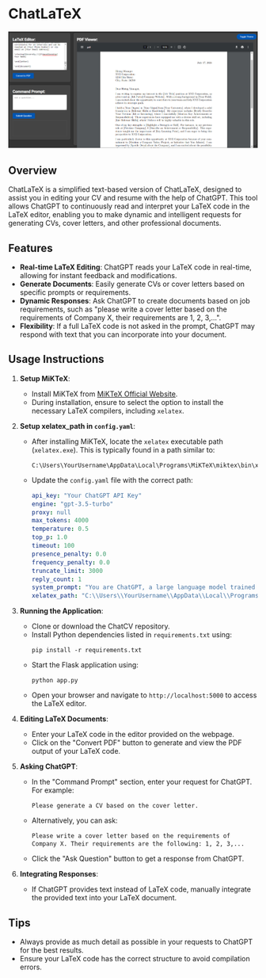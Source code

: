# ChatLaTeX

<div align="center">
  <img src="Screenshot.png" alt="Icon" width="800"/>
</div>

## Overview
ChatLaTeX is a simplified text-based version of ChatLaTeX, designed to assist you in editing your CV and resume with the help of ChatGPT. This tool allows ChatGPT to continuously read and interpret your LaTeX code in the LaTeX editor, enabling you to make dynamic and intelligent requests for generating CVs, cover letters, and other professional documents.

## Features
- **Real-time LaTeX Editing**: ChatGPT reads your LaTeX code in real-time, allowing for instant feedback and modifications.
- **Generate Documents**: Easily generate CVs or cover letters based on specific prompts or requirements.
- **Dynamic Responses**: Ask ChatGPT to create documents based on job requirements, such as "please write a cover letter based on the requirements of Company X, their requirements are 1, 2, 3,...".
- **Flexibility**: If a full LaTeX code is not asked in the prompt, ChatGPT may respond with text that you can incorporate into your document.

## Usage Instructions
1. **Setup MiKTeX**:
   - Install MiKTeX from [MiKTeX Official Website](https://miktex.org/download).
   - During installation, ensure to select the option to install the necessary LaTeX compilers, including `xelatex`.

2. **Setup xelatex_path in `config.yaml`**:
   - After installing MiKTeX, locate the `xelatex` executable path (`xelatex.exe`). This is typically found in a path similar to:
     ```
     C:\Users\YourUsername\AppData\Local\Programs\MiKTeX\miktex\bin\x64\xelatex.exe
     ```
   - Update the `config.yaml` file with the correct path:
     ```yaml
     api_key: "Your ChatGPT API Key"
     engine: "gpt-3.5-turbo"
     proxy: null
     max_tokens: 4000
     temperature: 0.5
     top_p: 1.0
     timeout: 100
     presence_penalty: 0.0
     frequency_penalty: 0.0
     truncate_limit: 3000
     reply_count: 1
     system_prompt: "You are ChatGPT, a large language model trained by OpenAI. Respond conversationally."
     xelatex_path: "C:\\Users\\YourUsername\\AppData\\Local\\Programs\\MiKTeX\\miktex\\bin\\x64\\xelatex.exe"
     ```

3. **Running the Application**:
   - Clone or download the ChatCV repository.
   - Install Python dependencies listed in `requirements.txt` using:
     ```
     pip install -r requirements.txt
     ```
   - Start the Flask application using:
     ```
     python app.py
     ```
   - Open your browser and navigate to `http://localhost:5000` to access the LaTeX editor.

4. **Editing LaTeX Documents**:
   - Enter your LaTeX code in the editor provided on the webpage.
   - Click on the "Convert PDF" button to generate and view the PDF output of your LaTeX code.

5. **Asking ChatGPT**:
   - In the "Command Prompt" section, enter your request for ChatGPT. For example:
     ``` 
     Please generate a CV based on the cover letter.
     ```
   - Alternatively, you can ask:
     ``` 
     Please write a cover letter based on the requirements of Company X. Their requirements are the following: 1, 2, 3,...
     ```
   - Click the "Ask Question" button to get a response from ChatGPT.

6. **Integrating Responses**:
   - If ChatGPT provides text instead of LaTeX code, manually integrate the provided text into your LaTeX document.

## Tips
- Always provide as much detail as possible in your requests to ChatGPT for the best results.
- Ensure your LaTeX code has the correct structure to avoid compilation errors.
